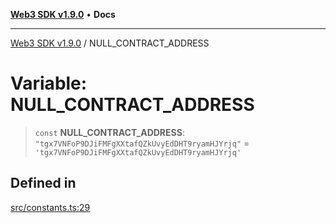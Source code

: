 [**Web3 SDK v1.9.0**](../README.md) • **Docs**

***

[Web3 SDK v1.9.0](../globals.md) / NULL\_CONTRACT\_ADDRESS

# Variable: NULL\_CONTRACT\_ADDRESS

> `const` **NULL\_CONTRACT\_ADDRESS**: `"tgx7VNFoP9DJiFMFgXXtafQZkUvyEdDHT9ryamHJYrjq"` = `'tgx7VNFoP9DJiFMFgXXtafQZkUvyEdDHT9ryamHJYrjq'`

## Defined in

[src/constants.ts:29](https://github.com/Mystic-Nayy/alephium-web3/blob/c1afd789a197ce5fe21f08c2965942090157c33d/packages/web3/src/constants.ts#L29)
